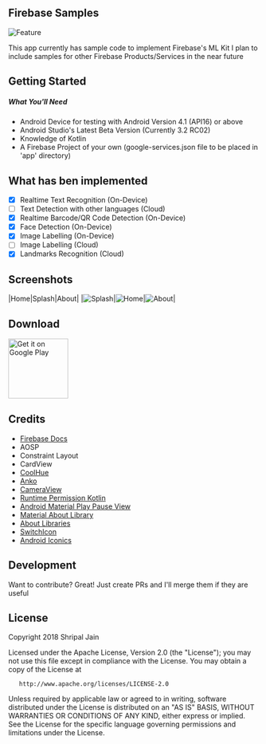 ## Firebase Samples
![Feature](art/feature_graphic.png)

This app currently has sample code to implement Firebase's ML Kit
I plan to include samples for other Firebase Products/Services in the near future
## Getting Started
##### What You'll Need
- Android Device for testing with Android Version 4.1 (API16) or above
- Android Studio's Latest Beta Version (Currently 3.2 RC02)
- Knowledge of Kotlin
- A Firebase Project of your own (google-services.json file to be placed in 'app' directory)

## What has ben implemented
- [x]  Realtime Text Recognition (On-Device)
- [ ]  Text Detection with other languages (Cloud)
- [x]  Realtime Barcode/QR Code Detection (On-Device)
- [x]  Face Detection (On-Device)
- [x]  Image Labelling (On-Device)
- [ ]  Image Labelling (Cloud)
- [x] Landmarks Recognition (Cloud)

## Screenshots
|Home|Splash|About|
|![Splash](art/Screenshot_20180903-225130.png)|![Home](art/Screenshot_20180903-225141.png)|![About](art/Screenshot_20180903-225151.png)|

## Download
<a href='https://play.google.com/store/apps/details?id=https://play.google.com/store/apps/details?id=com.codertainment.firebasesamples&utm_source=github&pcampaignid=MKT-Other-global-all-co-prtnr-py-PartBadge-Mar2515-1'><img alt='Get it on Google Play' src='https://play.google.com/intl/en_us/badges/images/generic/en_badge_web_generic.png' height="120"/></a>

## Credits
- [Firebase Docs](https://firebase.google.com/docs/ml-kit)
- AOSP
- Constraint Layout
- CardView
- [CoolHue](https://webkul.github.io/coolhue/)
- [Anko](https://github.com/Kotlin/anko)
- [CameraView](https://github.com/natario1/CameraView)
- [Runtime Permission Kotlin](https://github.com/florent37/RuntimePermission)
- [Android Material Play Pause View](https://github.com/OHoussein/android-material-play-pause-view)
- [Material About Library](https://github.com/daniel-stoneuk/material-about-library)
- [About Libraries](https://github.com/mikepenz/AboutLibraries)
- [SwitchIcon](https://github.com/zagum/Android-SwitchIcon)
- [Android Iconics](https://github.com/mikepenz/Android-Iconics)

## Development
Want to contribute? Great!
Just create PRs and I'll merge them if they are useful
## License
   Copyright 2018 Shripal Jain

   Licensed under the Apache License, Version 2.0 (the "License");
   you may not use this file except in compliance with the License.
   You may obtain a copy of the License at

       http://www.apache.org/licenses/LICENSE-2.0

   Unless required by applicable law or agreed to in writing, software
   distributed under the License is distributed on an "AS IS" BASIS,
   WITHOUT WARRANTIES OR CONDITIONS OF ANY KIND, either express or implied.
   See the License for the specific language governing permissions and
   limitations under the License.
